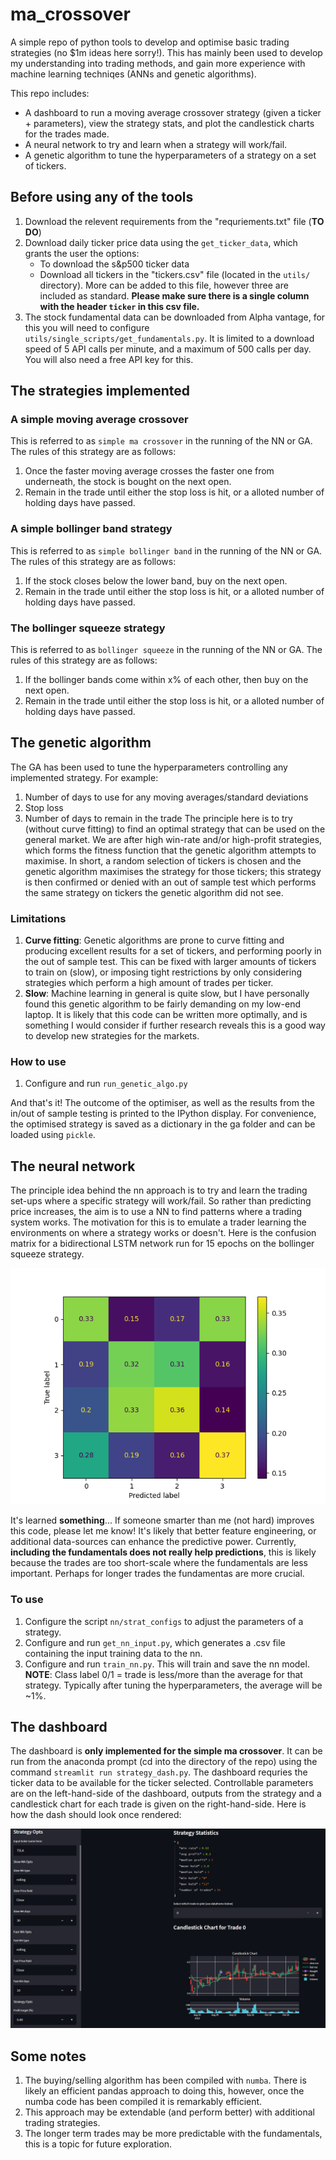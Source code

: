 # ma_crossover

A simple repo of python tools to develop and optimise basic trading strategies (no $1m ideas here sorry!). This has mainly been used to develop my understanding into trading methods, and gain more experience with machine learning techniqes (ANNs and genetic algorithms).

This repo includes:
- A dashboard to run a moving average crossover strategy (given a ticker + parameters), view the strategy stats, and plot the candlestick charts for the trades made.
- A neural network to try and learn when a strategy will work/fail.
- A genetic algorithm to tune the hyperparameters of a strategy on a set of tickers.

## Before using any of the tools
1. Download the relevent requirements from the "requriements.txt" file (**TO DO**) 
2. Download daily ticker price data using the `get_ticker_data`, which grants the user the options:
    - To download the s&p500 ticker data
    - Download all tickers in the "tickers.csv" file (located in the `utils/` directory). More can be added to this file, however three are included as standard. **Please make sure there is a single column with the header `ticker` in this csv file.**
3. The stock fundamental data can be downloaded from Alpha vantage, for this you will need to configure `utils/single_scripts/get_fundamentals.py`. It is limited to a download speed of 5 API calls per minute, and a maximum of 500 calls per day. You will also need a free API key for this.

## The strategies implemented

### A simple moving average crossover
This is referred to as `simple ma crossover` in the running of the NN or GA. The rules of this strategy are as follows:
1. Once the faster moving average crosses the faster one from underneath, the stock is bought on the next open.
2. Remain in the trade until either the stop loss is hit, or a alloted number of holding days have passed.

### A simple bollinger band strategy
This is referred to as `simple bollinger band` in the running of the NN or GA. The rules of this strategy are as follows:
1. If the stock closes below the lower band, buy on the next open.
2. Remain in the trade until either the stop loss is hit, or a alloted number of holding days have passed.

### The bollinger squeeze strategy
This is referred to as `bollinger squeeze` in the running of the NN or GA. The rules of this strategy are as follows:
1. If the bollinger bands come within x% of each other, then buy on the next open.
2. Remain in the trade until either the stop loss is hit, or a alloted number of holding days have passed.

## The genetic algorithm
The GA has been used to tune the hyperparameters controlling any implemented strategy. For example:
1. Number of days to use for any moving averages/standard deviations
2. Stop loss
3. Number of days to remain in the trade
The principle here is to try (without curve fitting) to find an optimal strategy that can be used on the general market. We are after high win-rate and/or high-profit strategies, which forms the fitness function that the genetic algorithm attempts to maximise. In short, a random selection of tickers is chosen and the genetic algorithm maximises the strategy for those tickers; this strategy is then confirmed or denied with an out of sample test which performs the same strategy on tickers the genetic algorithm did not see.

### Limitations
1. **Curve fitting**: Genetic algorithms are prone to curve fitting and producing excellent results for a set of tickers, and performing poorly in the out of sample test. This can be fixed with larger amounts of tickers to train on (slow), or imposing tight restrictions by only considering strategies which perform a high amount of trades per ticker.
2. **Slow**: Machine learning in general is quite slow, but I have personally found this genetic algorithm to be fairly demanding on my low-end laptop. It is likely that this code can be written more optimally, and is something I would consider if further research reveals this is a good way to develop new strategies for the markets.

### How to use
1. Configure and run `run_genetic_algo.py`

And that's it! The outcome of the optimiser, as well as the results from the in/out of sample testing is printed to the IPython display. For convenience, the optimised strategy is saved as a dictionary in the ga folder and can be loaded using `pickle`.

## The neural network
The principle idea behind the nn approach is to try and learn the trading set-ups where a specific strategy will work/fail. So rather than predicting price increases, the aim is to use a NN to find patterns where a trading system works. The motivation for this is to emulate a trader learning the environments on where a strategy works or doesn't. Here is the confusion matrix for a bidirectional LSTM network run for 15 epochs on the bollinger squeeze strategy.

![dashboard](images/confusion_matrix.png)

It's learned **something**... If someone smarter than me (not hard) improves this code, please let me know! It's likely that better feature engineering, or additional data-sources can enhance the predictive power. Currently, **including the fundamentals does not really help predictions**, this is likely because the trades are too short-scale where the fundamentals are less important. Perhaps for longer trades the fundamentas are more crucial.

### To use
1. Configure the script `nn/strat_configs` to adjust the parameters of a strategy.
2. Configure and run `get_nn_input.py`, which generates a .csv file containing the input training data to the nn.
3. Configure and run `train_nn.py`. This will train and save the nn model. 
**NOTE**: Class label 0/1 = trade is less/more than the average for that strategy. Typically after tuning the hyperparameters, the average will be ~1%. 

## The dashboard
The dashboard is **only implemented for the simple ma crossover**. It can be run from the anaconda prompt (cd into the directory of the repo) using the command `streamlit run strategy_dash.py`. The dashboard requries the ticker data to be available for the ticker selected. Controllable parameters are on the left-hand-side of the dashboard, outputs from the strategy and a candlestick chart for each trade is given on the right-hand-side. Here is how the dash should look once rendered:

![dashboard](images/dash.png)

## Some notes
1. The buying/selling algorithm has been compiled with `numba`. There is likely an efficient pandas approach to doing this, however, once the numba code has been compiled it is remarkably efficient.
2. This approach may be extendable (and perform better) with additional trading strategies.
3. The longer term trades may be more predictable with the fundamentals, this is a topic for future exploration.
